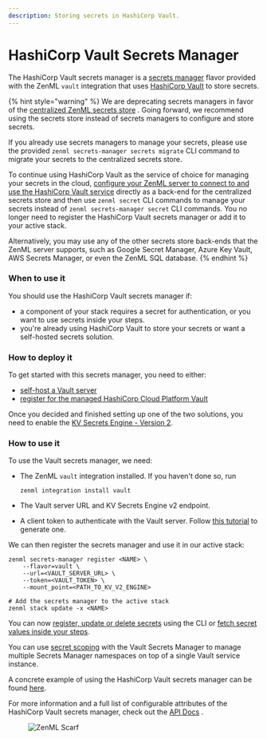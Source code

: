 ```yaml
---
description: Storing secrets in HashiCorp Vault.
---
```


# HashiCorp Vault Secrets Manager

The HashiCorp Vault secrets manager is a [secrets manager](secrets-managers.md) flavor provided with the ZenML `vault`
integration that uses [HashiCorp Vault](https://www.vaultproject.io/) to store secrets.

{% hint style="warning" %}
We are deprecating secrets managers in favor of
the [centralized ZenML secrets store](/docs/book/platform-guide/set-up-your-mlops-platform/use-the-secret-store/use-the-secret-store.md)
. Going forward, we recommend using the secrets store instead of secrets managers to configure and store secrets.

If you already use secrets managers to manage your secrets, please use the
provided `zenml secrets-manager secrets migrate` CLI command to migrate your secrets to the centralized secrets store.

To continue using HashiCorp Vault as the service of choice for managing your secrets in the
cloud, [configure your ZenML server to connect to and use the HashiCorp Vault service](/docs/book/platform-guide/set-up-your-mlops-platform/deploy-zenml/deploy-zenml.md)
directly as a back-end for the centralized secrets store and then use `zenml secret` CLI commands to manage your secrets
instead of `zenml secrets-manager secret` CLI commands. You no longer need to register the HashiCorp Vault secrets
manager or add it to your active stack.

Alternatively, you may use any of the other secrets store back-ends that the ZenML server supports, such as Google
Secret Manager, Azure Key Vault, AWS Secrets Manager, or even the ZenML SQL database.
{% endhint %}

### When to use it

You should use the HashiCorp Vault secrets manager if:

* a component of your stack requires a secret for authentication, or you want to use secrets inside your steps.
* you're already using HashiCorp Vault to store your secrets or want a self-hosted secrets solution.

### How to deploy it

To get started with this secrets manager, you need to either:

* [self-host a Vault server](https://www.vaultproject.io/docs/install)
* [register for the managed HashiCorp Cloud Platform Vault](https://cloud.hashicorp.com/docs/vault)

Once you decided and finished setting up one of the two solutions, you need to enable
the [KV Secrets Engine - Version 2](https://www.vaultproject.io/docs/secrets/kv/kv-v2).

### How to use it

To use the Vault secrets manager, we need:

* The ZenML `vault` integration installed. If you haven't done so, run

  ```shell
  zenml integration install vault
  ```
* The Vault server URL and KV Secrets Engine v2 endpoint.
* A client token to authenticate with the Vault server.
  Follow [this tutorial](https://learn.hashicorp.com/tutorials/vault/tokens?in=vault/tokens) to generate one.

We can then register the secrets manager and use it in our active stack:

```shell
zenml secrets-manager register <NAME> \
    --flavor=vault \
    --url=<VAULT_SERVER_URL> \
    --token=<VAULT_TOKEN> \
    --mount_point=<PATH_TO_KV_V2_ENGINE>

# Add the secrets manager to the active stack
zenml stack update -x <NAME>
```

You can now [register, update or delete secrets](secrets-managers.md#in-the-cli) using the CLI
or [fetch secret values inside your steps](secrets-managers.md#in-a-zenml-step).

You can use [secret scoping](secrets-managers.md#secret-scopes) with the Vault Secrets Manager to manage multiple
Secrets Manager namespaces on top of a single Vault service instance.

A concrete example of using the HashiCorp Vault secrets manager can be
found [here](https://github.com/zenml-io/zenml/tree/main/examples/cloud\_secrets\_manager).

For more information and a full list of configurable attributes of the HashiCorp Vault secrets manager, check out
the [API Docs](https://apidocs.zenml.io/latest/integration\_code\_docs/integrations-vault/#zenml.integrations.vault.secrets\_manager.vault\_secrets\_manager.VaultSecretsManager)
.

<!-- For scarf -->
<figure><img alt="ZenML Scarf" referrerpolicy="no-referrer-when-downgrade" src="https://static.scarf.sh/a.png?x-pxid=f0b4f458-0a54-4fcd-aa95-d5ee424815bc" /></figure>
